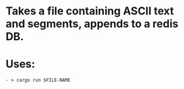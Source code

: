 # Takes a file containing ASCII text and segments, appends to a redis DB.

# Uses:
    - > cargo run $FILE-NAME
